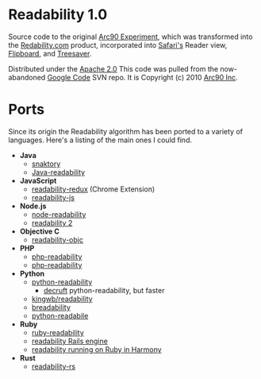 # Readability 1.0


Source code to the original [Arc90 Experiment](http://lab.arc90.com/2009/03/02/readability/), which was transformed into the [Redability.com](http://www.readability.com) product, incorporated into [Safari's](https://www.apple.com/safari/) Reader view, [Flipboard](http://flipboard.com), and [Treesaver](http://treesaverjs.com/).


Distributed under the [Apache 2.0](http://www.apache.org/licenses/LICENSE-2.0) This code was pulled from the now-abandoned [Google Code](https://code.google.com/p/arc90labs-readability/) SVN repo. It is Copyright (c) 2010 [Arc90 Inc](http://arc90.com/).

# Ports
Since its origin the Readability algorithm has been ported to a variety of
languages. Here's a listing of the main ones I could find.

* **Java**
	* [snaktory](https://github.com/karussell/snacktory)
	* [Java-readability](https://github.com/basis-technology-corp/Java-readability)
* **JavaScript**
	* [readability-redux](https://github.com/MHordecki/readability-redux) (Chrome Extension)
	* [readability-js](https://github.com/Kerrick/readability-js)
* **Node.js**
	* [node-readability](https://github.com/luin/node-readability)
	* [readability 2](https://github.com/mvasilkov/readability2) 
* **Objective C**
	* [readability-objc](https://github.com/JanX2/readability-objc)
* **PHP**
	* [php-readability](https://github.com/feelinglucky/php-readability) 
	* [php-readability](https://github.com/tkid/php-readability)  
* **Python**
	* [python-readability](https://github.com/gfxmonk/python-readability)
		* [decruft](https://github.com/dcramer/decruft) python-readability, but faster 
	* [kingwb/readability](https://github.com/kingwkb/readability)
	* [breadability](https://github.com/bookieio/breadability) 
	* [python-readabile](https://github.com/phensley/python-readable) 
* **Ruby**
	* [ruby-readability](https://github.com/cantino/ruby-readability)
	* [readability Rails engine](https://github.com/plukevdh/readability)
	* [readability running on Ruby in Harmony](https://github.com/sspinc/readability)
* **Rust**
	* [readability-rs](https://github.com/kumabook/readability)
